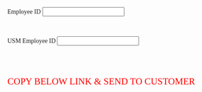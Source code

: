 


<html lang="en">
<head>
    <meta charset="UTF-8">
    <title>Generate Link</title>
    <link rel="stylesheet" href="css/style.css">

<script type="text/javascript">
    function generateFullName()
    {
        document.getElementById('fullName').innerText = 'https://www.icicibank.com/Personal-Banking/insurance/motor-insurance.page?ID' +
            document.getElementById('fName').value + '/UID' + 
            document.getElementById('lName').value;
    }
</script>

 <p style="font-family:verdana">Employee ID <input type="text" id="fName" onkeyup="generateFullName()" /></P><br/>
  <p style="font-family:verdana">USM Employee ID <input type="text" id="lName" onkeyup="generateFullName()" /></P><br/>
<br/>
  <p style="font-family:verdana;color:red;font-size:150%">COPY BELOW LINK & SEND TO CUSTOMER</P><br/>

<p style="font-family:verdana;font-size:100%;color:Blue"><span id="fullName" /></P>


</head>
<body>
 
</body>
</html>

